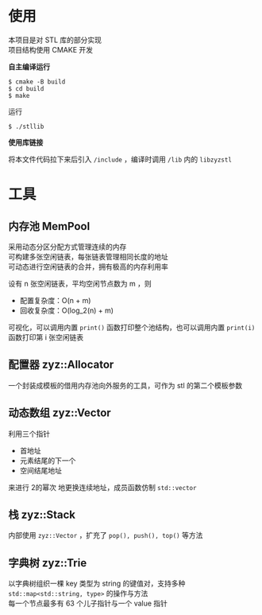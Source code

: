 # 使用

本项目是对 STL 库的部分实现   
项目结构使用 CMAKE 开发     

**自主编译运行**

```
$ cmake -B build
$ cd build
$ make
```

运行

```
$ ./stllib
```

**使用库链接**

将本文件代码拉下来后引入 `/include` ，编译时调用 `/lib` 内的 `libzyzstl` 

# 工具

## 内存池 MemPool

采用动态分区分配方式管理连续的内存  
可构建多张空闲链表，每张链表管理相同长度的地址  
可动态进行空闲链表的合并，拥有极高的内存利用率    
  
设有 n 张空闲链表，平均空闲节点数为 m ，则  
- 配置复杂度：O(n + m)
- 回收复杂度：O(log_2(n) + m)

可视化，可以调用内置 `print()` 函数打印整个池结构，也可以调用内置 `print(i)` 函数打印第 i 张空闲链表  
 
## 配置器 zyz::Allocator<type>

一个封装成模板的借用内存池向外服务的工具，可作为 stl 的第二个模板参数

## 动态数组 zyz::Vector<type>

利用三个指针
- 首地址
- 元素结尾的下一个
- 空间结尾地址

来进行 2的幂次 地更换连续地址，成员函数仿制 `std::vector` 

## 栈 zyz::Stack<type>

内部使用 `zyz::Vector` ，扩充了 `pop(), push(), top()` 等方法

## 字典树 zyz::Trie<type>

以字典树组织一棵 key 类型为 string 的键值对，支持多种 `std::map<std::string, type>` 的操作与方法  
每一个节点最多有 63 个儿子指针与一个 value 指针